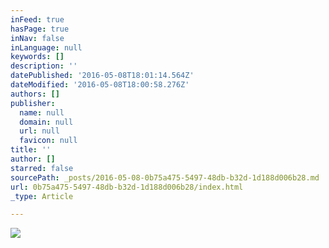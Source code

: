 ```yaml
---
inFeed: true
hasPage: true
inNav: false
inLanguage: null
keywords: []
description: ''
datePublished: '2016-05-08T18:01:14.564Z'
dateModified: '2016-05-08T18:00:58.276Z'
authors: []
publisher:
  name: null
  domain: null
  url: null
  favicon: null
title: ''
author: []
starred: false
sourcePath: _posts/2016-05-08-0b75a475-5497-48db-b32d-1d188d006b28.md
url: 0b75a475-5497-48db-b32d-1d188d006b28/index.html
_type: Article

---
```

![](https://the-grid-user-content.s3-us-west-2.amazonaws.com/465accfa-6cec-4173-a27b-eb7f7d3e1ab0.jpg)